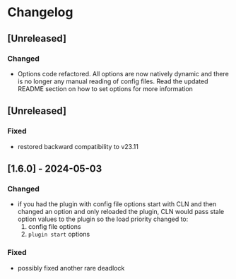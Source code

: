 # Changelog

## [Unreleased]

### Changed

- Options code refactored. All options are now natively dynamic and there is no longer any manual reading of config files. Read the updated README section on how to set options for more information

## [Unreleased]

### Fixed

- restored backward compatibility to v23.11

## [1.6.0] - 2024-05-03

### Changed

- if you had the plugin with config file options start with CLN and then changed an option and only reloaded the plugin, CLN would pass stale option values to the plugin so the load priority changed to:
    1. config file options
    2. ``plugin start`` options

### Fixed

- possibly fixed another rare deadlock